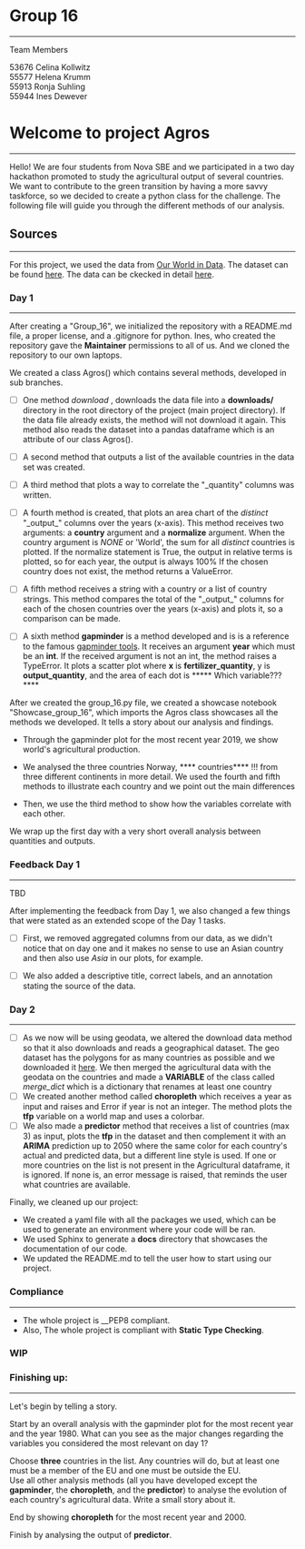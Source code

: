 # Group 16
___
Team Members

53676 Celina Kollwitz  
55577 Helena Krumm  
55913 Ronja Suhling  
55944 Ines Dewever  


# Welcome to project Agros
___
Hello! We are four students from Nova SBE and we participated in a two day hackathon promoted to study the agricultural output of several countries. We want to contribute to the green transition by having a more savvy taskforce, so we decided to create a python class for the challenge. The following file will guide you through the different methods of our analysis.





## Sources
___
For this project, we used the data from [Our World in Data](https://ourworldindata.org/). The dataset can be found [here](https://github.com/owid/owid-datasets/blob/master/datasets/Agricultural%20total%20factor%20productivity%20(USDA)/Agricultural%20total%20factor%20productivity%20(USDA).csv).
The data can be ckecked in detail [here](https://github.com/owid/owid-datasets/tree/master/datasets/Agricultural%20total%20factor%20productivity%20(USDA)).


### Day 1
___
After creating a  "Group_16", we initialized the repository with a README.md file, a proper license, and a .gitignore for python. Ines, who created the repository gave the __Maintainer__ permissions to all of us. And we cloned the repository to our own laptops. 


We created a class Agros() which contains several methods, developed in sub branches. 
- [ ] One method  _download_ , downloads the data file into a __downloads/__ directory in the root directory of the project (main project directory). If the data file already exists, the method will not download it again. This method also reads the dataset into a pandas dataframe which is an attribute of our class Agros().

- [ ] A second method that outputs a list of the available countries in the data set was created.
- [ ] A third method that plots a way to correlate the "\_quantity" columns was written.
- [ ] A fourth method is created, that plots an area chart of the *distinct* "\_output_" columns over the years (x-axis). This method receives two arguments: a __country__ argument and a __normalize__ argument. When the country argument is *NONE* or 'World', the sum for all *distinct* countries is plotted. If the normalize statement is True, the output in relative terms is plotted, so for each year, the output is always 100% If the chosen country does not exist, the method returns a ValueError.
- [ ] A fifth method receives a string with a country or a list of country strings. This method compares the total of the "\_output_" columns for each of the chosen countries over the years (x-axis) and plots it, so a comparison can be made.
- [ ] A sixth method  __gapminder__ is a method developed and is is a reference to the famous [gapminder tools](https://www.gapminder.org/tools/#$chart-type=bubbles&url=v1). It receives an argument __year__ which must be an __int__. If the received argument is not an int, the method raises a TypeError. It plots a scatter plot where __x__ is __fertilizer_quantity__, y is __output_quantity__, and the area of each dot is ***** Which variable???****

After we created the group_16.py file, we created a showcase notebook "Showcase_group_16", which imports the Agros class showcases all the methods we developed. It tells a story about our analysis and findings. 
- Through the gapminder plot for the most recent year 2019, we show world's agricultural production. 
- We analysed the three countries Norway, **** countries**** !!! from three different continents in more detail. We used the fourth and fifth  methods to illustrate each country and we point out the main differences

- Then, we use the third method to show how the variables correlate with each other.

We wrap up the first day with a very short overall analysis between quantities and outputs.


### Feedback Day 1
___


TBD

After implementing the feedback from Day 1, we also changed a few things that were stated as an extended scope of the Day 1 tasks. 

- [ ] First, we removed aggregated columns from our data, as we didn't notice that on day one and it makes no sense to use an Asian country and then also use *Asia* in our plots, for example. 
- [ ] We also added a descriptive title, correct labels, and an annotation stating the source of the data.


### Day 2
___
- [ ] As we now will be using geodata, we altered the download data method so that it also downloads and reads a geographical dataset. The geo dataset has the polygons for as many countries as possible and we downloaded it [here](https://www.naturalearthdata.com). We then merged the agricultural data with the geodata on the countries and made a **VARIABLE** of the class called *merge_dict* which is a dictionary that renames at least one country
- [ ] We created another method called **choropleth** which receives a year as input and raises and Error if year is not an integer. The method plots the **tfp** variable on a world map and uses a colorbar.
- [ ] We also made a **predictor** method that receives a list of countries (max 3) as input, plots the **tfp** in the dataset and then complement it with an **ARIMA** prediction up to 2050 where the same color for each country's actual and predicted data, but a different line style is used. If one or more countries on the list is not present in the Agricultural dataframe, it is ignored. If none is, an error message is raised, that reminds the user what countries are available. 

Finally, we cleaned up our project:
- We created a yaml file with all the packages we used, which can be used to generate an environment where your code will be ran.
- We used Sphinx to generate a __docs__ directory that showcases the documentation of our code. 
- We updated the README.md to tell the user how to start using our project.


### Compliance
___
- The whole project is __PEP8 compliant. 
- Also, The whole project is compliant with __Static Type Checking__.


### WIP



### Finishing up:
___
Let's begin by telling a story.

Start by an overall analysis with the gapminder plot for the most recent year and the year 1980. What can you see as the major changes regarding the variables you considered the most relevant on day 1?

Choose **three** countries in the list. Any countries will do, but at least one must be a member of the EU and one must be outside the EU.  
Use all other analysis methods (all you have developed except the **gapminder**, the **choropleth**, and the **predictor**) to analyse the evolution of each country's agricultural data. Write a small story about it.

End by showing **choropleth** for the most recent year and 2000.

Finish by analysing the output of **predictor**.

